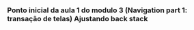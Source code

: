 ### Ponto inicial da aula 1 do modulo 3 (Navigation part 1: transação de telas) Ajustando back stack